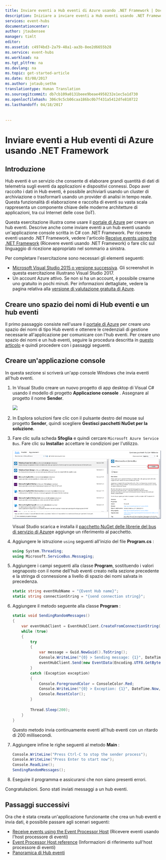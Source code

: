 ```yaml
---
title: Inviare eventi a Hub eventi di Azure usando .NET Framework | Documentazione Microsoft
description: Iniziare a inviare eventi a Hub eventi usando .NET Framework
services: event-hubs
documentationcenter: 
author: jtaubensee
manager: timlt
editor: 
ms.assetid: c4974bd3-2a79-48a1-aa3b-8ee2d6655b28
ms.service: event-hubs
ms.workload: na
ms.tgt_pltfrm: na
ms.devlang: na
ms.topic: get-started-article
ms.date: 03/08/2017
ms.author: jotaub;sethm
translationtype: Human Translation
ms.sourcegitcommit: db7cb109a0131beee9beae4958232e1ec5a1d730
ms.openlocfilehash: 306c9c5cb06caa186bc0b7f431a5412dfe810722
ms.lasthandoff: 04/18/2017


---
```

# <a name="send-events-to-azure-event-hubs-using-the-net-framework"></a>Inviare eventi a Hub eventi di Azure usando .NET Framework

## <a name="introduction"></a>Introduzione
Hub eventi è un servizio che consente di elaborare grandi quantità di dati di telemetria sugli eventi da applicazioni e dispositivi connessi. Dopo aver raccolto i dati in Hub eventi, è possibile archiviarli usando un cluster di archiviazione o trasformarli usando un provider di analisi in tempo reale. Questa funzionalità di elaborazione e raccolta di eventi su vasta scala rappresenta un componente chiave delle moderne architetture di applicazioni, tra cui Internet delle cose (IoT).

Questa esercitazione illustra come usare il [portale di Azure](https://portal.azure.com) per creare un hub eventi. Descrive anche come inviare eventi a un hub eventi usando un'applicazione console scritta in C# con .NET Framework. Per ricevere eventi usando .NET Framework, vedere l'articolo [Receive events using the .NET Framework](event-hubs-dotnet-framework-getstarted-receive-eph.md) (Ricevere eventi usando .NET Framework) o fare clic sul linguaggio di ricezione appropriato nel sommario a sinistra.

Per completare l'esercitazione sono necessari gli elementi seguenti:

* [Microsoft Visual Studio 2015 o versione successiva](http://visualstudio.com). Gli screenshot in questa esercitazione illustrano Visual Studio 2017.
* Un account Azure attivo. Se non si ha un account, è possibile crearne uno gratuito in pochi minuti. Per informazioni dettagliate, vedere la pagina relativa alla [versione di valutazione gratuita di Azure](https://azure.microsoft.com/free/).

## <a name="create-an-event-hubs-namespace-and-an-event-hub"></a>Creare uno spazio dei nomi di Hub eventi e un hub eventi

Il primo passaggio consiste nell'usare il [portale di Azure](https://portal.azure.com) per creare uno spazio dei nomi di tipo Hub eventi e ottenere le credenziali di gestione necessarie all'applicazione per comunicare con l'hub eventi. Per creare uno spazio dei nomi e un hub eventi, seguire la procedura descritta in [questo articolo](event-hubs-create.md) e quindi procedere con i passaggi seguenti.

## <a name="create-a-console-application"></a>Creare un'applicazione console
In questa sezione si scriverà un'app console Windows che invia eventi all'hub eventi.

1. In Visual Studio creare un nuovo progetto di app desktop di Visual C# usando il modello di progetto **Applicazione console** . Assegnare al progetto il nome **Sender**.
   
    ![](./media/event-hubs-dotnet-framework-getstarted-send/create-sender-csharp1.png)
2. In Esplora soluzioni fare clic con il pulsante destro del mouse sul progetto **Sender**, quindi scegliere **Gestisci pacchetti NuGet per la soluzione**. 
3. Fare clic sulla scheda **Sfoglia** e quindi cercare `Microsoft Azure Service Bus`. Fare clic su **Installa**e accettare le condizioni per l'utilizzo. 
   
    ![](./media/event-hubs-dotnet-framework-getstarted-send/create-sender-csharp2.png)
   
    Visual Studio scarica e installa il [pacchetto NuGet delle librerie del bus di servizio di Azure](https://www.nuget.org/packages/WindowsAzure.ServiceBus)e aggiunge un riferimento al pacchetto.
4. Aggiungere le istruzione `using` seguenti all'inizio del file **Program.cs** :
   
    ```csharp
    using System.Threading;
    using Microsoft.ServiceBus.Messaging;
    ```
5. Aggiungere i campi seguenti alla classe **Program**, sostituendo i valori segnaposto con il nome dell'hub eventi creato nella sezione precedente e la stringa di connessione a livello di spazio dei nomi salvata in precedenza.
   
    ```csharp
    static string eventHubName = "{Event Hub name}";
    static string connectionString = "{send connection string}";
    ```
6. Aggiungere il metodo seguente alla classe **Program** :
   
    ```csharp
    static void SendingRandomMessages()
    {
        var eventHubClient = EventHubClient.CreateFromConnectionString(connectionString, eventHubName);
        while (true)
        {
            try
            {
                var message = Guid.NewGuid().ToString();
                Console.WriteLine("{0} > Sending message: {1}", DateTime.Now, message);
                eventHubClient.Send(new EventData(Encoding.UTF8.GetBytes(message)));
            }
            catch (Exception exception)
            {
                Console.ForegroundColor = ConsoleColor.Red;
                Console.WriteLine("{0} > Exception: {1}", DateTime.Now, exception.Message);
                Console.ResetColor();
            }
   
            Thread.Sleep(200);
        }
    }
    ```
   
    Questo metodo invia continuamente eventi all'hub eventi con un ritardo di 200 millisecondi.
7. Aggiungere infine le righe seguenti al metodo **Main** :
   
    ```csharp
    Console.WriteLine("Press Ctrl-C to stop the sender process");
    Console.WriteLine("Press Enter to start now");
    Console.ReadLine();
    SendingRandomMessages();
    ```
8. Eseguire il programma e assicurarsi che non siano presenti errori.
  
Congratulazioni. Sono stati inviati messaggi a un hub eventi.

## <a name="next-steps"></a>Passaggi successivi
Ora che è stata creata un'applicazione funzionante che crea un hub eventi e invia dati, è possibile passare agli scenari seguenti:

* [Receive events using the Event Processor Host](event-hubs-dotnet-framework-getstarted-receive-eph.md) (Ricevere eventi usando l'host processore di eventi)
* [Event Processor Host reference](/dotnet/api/microsoft.servicebus.messaging.eventprocessorhost) (Informazioni di riferimento sull'host processore di eventi)
* [Panoramica di Hub eventi](event-hubs-what-is-event-hubs.md)

<!-- Images. -->
[19]: ./media/event-hubs-csharp-ephcs-getstarted/create-eh-proj1.png
[20]: ./media/event-hubs-csharp-ephcs-getstarted/create-eh-proj2.png
[21]: ./media/event-hubs-csharp-ephcs-getstarted/run-csharp-ephcs1.png
[22]: ./media/event-hubs-csharp-ephcs-getstarted/run-csharp-ephcs2.png


